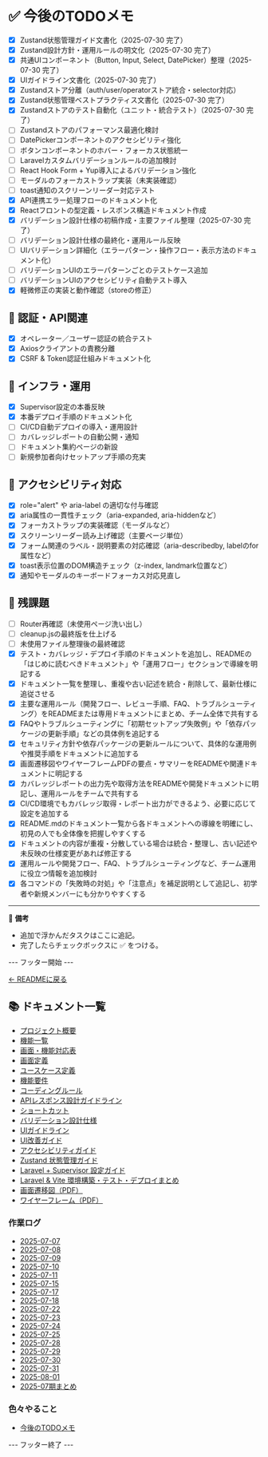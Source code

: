 # ✅ 今後のTODOメモ

- [x] Zustand状態管理ガイド文書化（2025-07-30 完了）
- [x] Zustand設計方針・運用ルールの明文化（2025-07-30 完了）
- [x] 共通UIコンポーネント（Button, Input, Select, DatePicker）整理（2025-07-30 完了）
- [x] UIガイドライン文書化（2025-07-30 完了）
- [x] Zustandストア分離（auth/user/operatorストア統合・selector対応）
- [x] Zustand状態管理ベストプラクティス文書化（2025-07-30 完了）
- [x] Zustandストアのテスト自動化（ユニット・統合テスト）（2025-07-30 完了）
- [ ] Zustandストアのパフォーマンス最適化検討
- [ ] DatePickerコンポーネントのアクセシビリティ強化
- [ ] ボタンコンポーネントのホバー・フォーカス状態統一
- [ ] Laravelカスタムバリデーションルールの追加検討
- [ ] React Hook Form + Yup導入によるバリデーション強化
- [ ] モーダルのフォーカストラップ実装（未実装確認）
- [ ] toast通知のスクリーンリーダー対応テスト
- [x] API連携エラー処理フローのドキュメント化
- [x] Reactフロントの型定義・レスポンス構造ドキュメント作成
- [x] バリデーション設計仕様の初稿作成・主要ファイル整理（2025-07-30 完了）
- [ ] バリデーション設計仕様の最終化・運用ルール反映
- [ ] UIバリデーション詳細化（エラーパターン・操作フロー・表示方法のドキュメント化）
- [ ] バリデーションUIのエラーパターンごとのテストケース追加
- [ ] バリデーションUIのアクセシビリティ自動テスト導入
- [x] 軽微修正の実装と動作確認（storeの修正）

## 🔹 認証・API関連
- [x] オペレーター／ユーザー認証の統合テスト
- [x] Axiosクライアントの責務分離
- [x] CSRF & Token認証仕組みドキュメント化

## 🔹 インフラ・運用
- [x] Supervisor設定の本番反映
- [x] 本番デプロイ手順のドキュメント化
- [ ] CI/CD自動デプロイの導入・運用設計
- [ ] カバレッジレポートの自動公開・通知
- [ ] ドキュメント集約ページの新設
- [ ] 新規参加者向けセットアップ手順の充実

## 🔹 アクセシビリティ対応
- [x] role="alert" や aria-label の適切な付与確認
- [x] aria属性の一貫性チェック（aria-expanded, aria-hiddenなど）
- [x] フォーカストラップの実装確認（モーダルなど）
- [x] スクリーンリーダー読み上げ確認（主要ページ単位）
- [x] フォーム関連のラベル・説明要素の対応確認（aria-describedby, labelのfor属性など）
- [x] toast表示位置のDOM構造チェック（z-index, landmark位置など）
- [x] 通知やモーダルのキーボードフォーカス対応見直し

## 🔹 残課題
- [ ] Router再確認（未使用ページ洗い出し）
- [ ] cleanup.jsの最終版を仕上げる
- [ ] 未使用ファイル整理後の最終確認
- [x] テスト・カバレッジ・デプロイ手順のドキュメントを追加し、READMEの「はじめに読むべきドキュメント」や「運用フロー」セクションで導線を明記する
- [x] ドキュメント一覧を整理し、重複や古い記述を統合・削除して、最新仕様に追従させる
- [x] 主要な運用ルール（開発フロー、レビュー手順、FAQ、トラブルシューティング）をREADMEまたは専用ドキュメントにまとめ、チーム全体で共有する
- [x] FAQやトラブルシューティングに「初期セットアップ失敗例」や「依存パッケージの更新手順」などの具体例を追記する
- [x] セキュリティ方針や依存パッケージの更新ルールについて、具体的な運用例や推奨手順をドキュメントに追加する
- [x] 画面遷移図やワイヤーフレームPDFの要点・サマリーをREADMEや関連ドキュメントに明記する
- [x] カバレッジレポートの出力先や取得方法をREADMEや開発ドキュメントに明記し、運用ルールをチームで共有する
- [x] CI/CD環境でもカバレッジ取得・レポート出力ができるよう、必要に応じて設定を追加する
- [x] README.mdのドキュメント一覧から各ドキュメントへの導線を明確にし、初見の人でも全体像を把握しやすくする
- [x] ドキュメントの内容が重複・分散している場合は統合・整理し、古い記述や未反映の仕様変更があれば修正する
- [x] 運用ルールや開発フロー、FAQ、トラブルシューティングなど、チーム運用に役立つ情報を追加検討
- [x] 各コマンドの「失敗時の対処」や「注意点」を補足説明として追記し、初学者や新規メンバーにも分かりやすくする

---

📌 **備考**  
- 追加で浮かんだタスクはここに追記。
- 完了したらチェックボックスに ✅ をつける。

--- フッター開始 ---

[← READMEに戻る](../README.md)

## 📚 ドキュメント一覧

- [プロジェクト概要](project-overview.md)
- [機能一覧](features.md)
- [画面・機能対応表](function_screen_map.md)
- [画面定義](screens.md)
- [ユースケース定義](usecase_reserve.md)
- [機能要件](functional_requirements.md)
- [コーディングルール](coding-rules.md)
- [APIレスポンス設計ガイドライン](api_response.md)
- [ショートカット](shortcuts.md)
- [バリデーション設計仕様](validation_spec.md)
- [UIガイドライン](ui_guideline.md)
- [UI改善ガイド](ui_improvement_guide.md)
- [アクセシビリティガイド](accessibility_guide.md) 
- [Zustand 状態管理ガイド](zustand_guide.md)
- [Laravel + Supervisor 設定ガイド](supervisor.md)
- [Laravel & Vite 環境構築・テスト・デプロイまとめ](laravel-vite-setup.md)
- [画面遷移図（PDF）](画面遷移図.pdf)
- [ワイヤーフレーム（PDF）](ワイヤーフレーム.pdf)

### 作業ログ
- [2025-07-07](logs/2025-07-07.md)
- [2025-07-08](logs/2025-07-08.md)
- [2025-07-09](logs/2025-07-09.md)
- [2025-07-10](logs/2025-07-10.md)
- [2025-07-11](logs/2025-07-11.md)
- [2025-07-15](logs/2025-07-15.md)
- [2025-07-17](logs/2025-07-17.md)
- [2025-07-18](logs/2025-07-18.md)
- [2025-07-22](logs/2025-07-22.md)
- [2025-07-23](logs/2025-07-23.md)
- [2025-07-24](logs/2025-07-24.md)
- [2025-07-25](logs/2025-07-25.md)
- [2025-07-28](logs/2025-07-28.md)
- [2025-07-29](logs/2025-07-29.md)
- [2025-07-30](logs/2025-07-30.md)
- [2025-07-31](logs/2025-07-31.md)
- [2025-08-01](logs/2025-08-01.md)
- [2025-07期まとめ](logs/2025-07.md)

### 色々やること
- [今後のTODOメモ](todo.md)

--- フッター終了 ---
